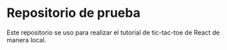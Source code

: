 # Repositorio de prueba

Este repositorio se uso para realizar el tutorial de tic-tac-toe de React de manera local.
